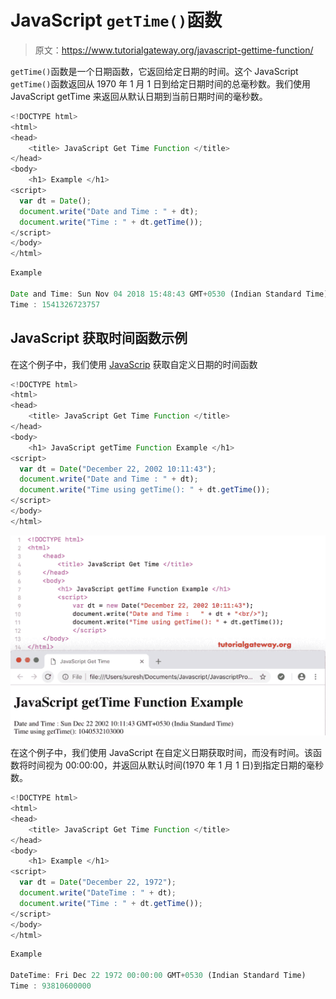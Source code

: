 # JavaScript `getTime()`函数

> 原文：<https://www.tutorialgateway.org/javascript-gettime-function/>

`getTime()`函数是一个日期函数，它返回给定日期的时间。这个 JavaScript `getTime()`函数返回从 1970 年 1 月 1 日到给定日期时间的总毫秒数。我们使用 JavaScript getTime 来返回从默认日期到当前日期时间的毫秒数。

```js
<!DOCTYPE html>
<html>
<head>
    <title> JavaScript Get Time Function </title>
</head>
<body>
    <h1> Example </h1>
<script>
  var dt = Date();  
  document.write("Date and Time : " + dt);
  document.write("Time : " + dt.getTime());
</script>
</body>
</html>
```

```js
Example

Date and Time: Sun Nov 04 2018 15:48:43 GMT+0530 (Indian Standard Time)
Time : 1541326723757
```

## JavaScript 获取时间函数示例

在这个例子中，我们使用 [JavaScrip](https://www.tutorialgateway.org/javascript/) 获取自定义日期的时间函数

```js
<!DOCTYPE html>
<html>
<head>
    <title> JavaScript Get Time Function </title>
</head>
<body>
    <h1> JavaScript getTime Function Example </h1>
<script>
  var dt = Date("December 22, 2002 10:11:43");
  document.write("Date and Time : " + dt);
  document.write("Time using getTime(): " + dt.getTime());
</script>
</body>
</html>
```

![JavaScript getTime Function 2](img/3f5108da8bad6b00137a8be7cc323f25.png)

在这个例子中，我们使用 JavaScript 在自定义日期获取时间，而没有时间。该函数将时间视为 00:00:00，并返回从默认时间(1970 年 1 月 1 日)到指定日期的毫秒数。

```js
<!DOCTYPE html>
<html>
<head>
    <title> JavaScript Get Time Function </title>
</head>
<body>
    <h1> Example </h1>
<script>
  var dt = Date("December 22, 1972");
  document.write("DateTime : " + dt);
  document.write("Time : " + dt.getTime());
</script>
</body>
</html>
```

```js
Example

DateTime: Fri Dec 22 1972 00:00:00 GMT+0530 (Indian Standard Time)
Time : 93810600000
```
